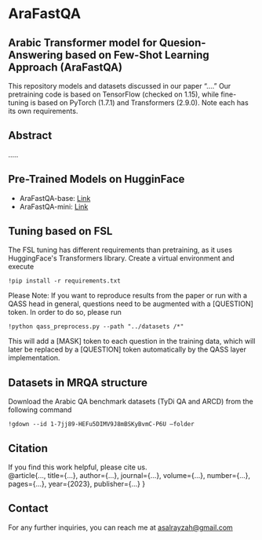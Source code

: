 # AraFastQA


## Arabic Transformer model for Quesion-Answering based on Few-Shot Learning Approach (AraFastQA)
This repository models and datasets discussed in our paper “….”
Our pretraining code is based on TensorFlow (checked on 1.15), while fine-tuning is based on PyTorch (1.7.1) and Transformers (2.9.0). Note each has its own requirements.

## Abstract
…..

## Pre-Trained Models on HugginFace
- AraFastQA-base: [Link](https://huggingface.co/Asmaa-Alrayzah/AraFastQA-base)
- AraFastQA-mini: [Link](https://huggingface.co/Asmaa-Alrayzah/AraFastQA-mini)


## Tuning based on FSL
The FSL tuning has different requirements than pretraining, as it uses HuggingFace's Transformers library. Create a virtual environment and execute

`!pip install -r requirements.txt`

Please Note: If you want to reproduce results from the paper or run with a QASS head in general, questions need to be augmented with a [QUESTION] token. In order to do so, please run

`!python qass_preprocess.py --path "../datasets /*"`

This will add a [MASK] token to each question in the training data, which will later be replaced by a [QUESTION] token automatically by the QASS layer implementation.

## Datasets in MRQA structure
Download the Arabic QA benchmark datasets (TyDi QA and ARCD) from the following command

`!gdown --id 1-7jj89-HEFu5DIMV9J8mBSKyBvmC-P6U –folder`

## Citation
If you find this work helpful, please cite us. <br>
@article{...,
  title={...},
  author={...},
  journal={...},
  volume={...},
  number={...},
  pages={...},
  year={2023},
  publisher={...}
}


## Contact
For any further inquiries, you can reach me at asalrayzah@gmail.com 
